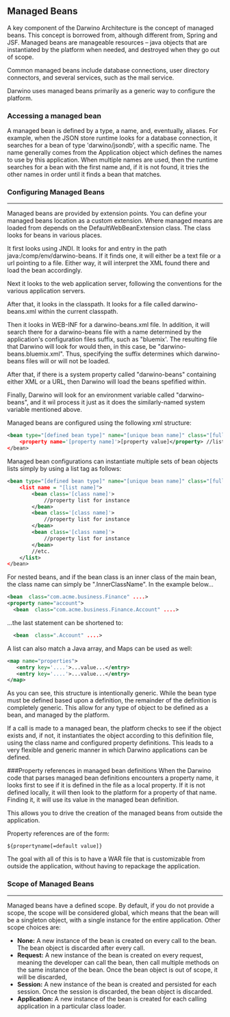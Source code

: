 

## Managed Beans

A key component of the Darwino Architecture is the concept of managed beans. This concept is borrowed from, although different from, Spring and JSF. Managed beans are manageable resources – java objects that are instantiated by the platform when needed, and destroyed when they go out of scope.

Common managed beans include database connections, user directory connectors, and several services, such as the mail service.

Darwino uses managed beans primarily as a generic way to configure the platform.

### Accessing a managed bean
A managed bean is defined by a type, a name, and, eventually, aliases. For example, when the JSON store runtime looks for a database connection, it searches for a bean of type 'darwino/jsondb', with a specific name. The name generally comes from the Application object which defines the names to use by this application. When multiple names are used, then the runtime searches for a bean with the first name and, if it is not found, it tries the other names in order until it finds a bean that matches.

### Configuring Managed Beans
------
Managed beans are provided by extension points. You can define your managed beans location as a custom extension. Where managed means are loaded from depends on the DefaultWebBeanExtension class. The class looks for beans in various places.

It first looks using JNDI. It looks for and entry in the path java:/comp/env/darwino-beans. If it finds one, it will either be a text file or a url pointing to a file. Either way, it will interpret the XML found there and load the bean accordingly.

Next it looks to the web application server, following the conventions for the various application servers.

After that, it looks in the classpath. It looks for a file called darwino-beans.xml within the current classpath.

Then it looks in WEB-INF for a darwino-beans.xml file. In addition, it will search there for a darwino-beans file with a name determined by the application's configuration files suffix, such as "bluemix'. The resulting file that Darwino will look for would then, in this case, be "darwino-beans.bluemix.xml". Thus, specifying the suffix determines which darwino-beans files will or will not be loaded.

After that, if there is a system property called "darwino-beans" containing either XML or a URL, then Darwino will load the beans spefified within.

Finally, Darwino will look for an environment variable called "darwino-beans", and it wil process it just as it does the similarly-named system variable mentioned above.


Managed beans are configured using the following xml structure:
```xml
<bean type="[defined bean type]" name="[unique bean name]" class="[full class name]" alias "[optional alias names, separated by comma"/>  
	<property name='[property name]'>[property value]</property> //list of properties  
</bean>
```

Managed bean configurations can instantiate multiple sets of bean objects lists simply by using a list tag as follows:

```xml
<bean type="[defined bean type]" name="[unique bean name]" class="[full class name]" alias "[optional alias names, separated by comma"/>  
	<list name = "[list name]">
		<bean class='[class name]'>
			//property list for instance
		</bean>
		<bean class='[class name]'>
			//property list for instance
		</bean>
		<bean class='[class name]'>
			//property list for instance
		</bean>
		//etc.
	</list>			
</bean>
```

For nested beans, and if the bean class is an inner class of the main bean, the class name can simply be ".InnerClassName". In the example below...

```xml
<bean  class="com.acme.business.Finance" ....>
<property name="account">
  <bean  class="com.acme.business.Finance.Account" ....>
```
...the last statement can be shortened to:
```xml
  <bean  class=".Account" ....>
```

A list can also match a Java array, and Maps can be used as well:
 ```xml
<map name="properties">
	<entry key='....'>...value...</entry>
	<entry key='....'>...value...</entry>
</map>   
```

As you can see, this structure is intentionally generic. While the bean type must be defined based upon a definition, the remainder of the definition is completely generic. This allow for any type of object to be defined as a bean, and managed by the platform.

If a call is made to a managed bean, the platform checks to see if the object exists and, if not, it instantiates the object according to this definition file, using the class name and configured property definitions. This leads to a very flexible and generic manner in which Darwino applications can be defined.

###Property references in managed bean definitions
When the Darwino code that parses managed bean definitions encounters a property name, it looks first to see if it is defined in the file as a local property. If it is not defined locally, it will then look to the platform for a property of that name. Finding it, it will use its value in the managed bean definition.

This allows you to drive the creation of the managed beans from outside the application.

Property references are of the form:
```
${propertyname[=default value]}
```

The goal with all of this is to have a WAR file that is customizable from outside the application, without having to repackage the application.

### Scope of Managed Beans
------

Managed beans have a defined scope. By default, if you do not provide a scope, the scope will be considered global, which means that the bean will be a singleton object, with a single instance for the entire application. Other scope choices are:

- **None:** A new instance of the bean is created on every call to the bean. The bean object is discarded after every call.  
- **Request:** A new instance of the bean is created on every request, meaning the developer can call the bean, then call multiple methods on the same instance of the bean. Once the bean object is out of scope, it will be discarded,  
- **Session:** A new instance of the bean is created and persisted for each session. Once the session is discarded, the bean object is discarded.  
- **Application:** A new instance of the bean is created for each calling application in a particular class loader.  



